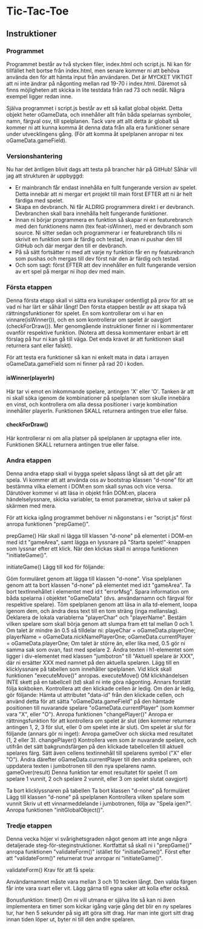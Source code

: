 # Tic-Tac-Toe

## Instruktioner

### Programmet
Programmet består av två stycken filer, index.html och script.js. Ni kan för tillfället helt bortse från index.html, men senare kommer ni att behöva använda den för att hämta input från användaren. 
Det är MYCKET VIKTIGT att ni inte ändrar på någonting mellan rad 19-70 i index.html. Däremot så finns möjligheten att skicka in lite testdata från rad 73 och nedåt. Några exempel ligger redan inne.

Själva programmet i script.js består av ett så kallat global objekt. Detta objekt heter oGameData, och innehåller allt från båda spelarnas symboler, namn, färgval osv, till spelplanen. Tack vare att allt detta är globalt så kommer ni att kunna komma åt denna data från alla era funktioner senare under utvecklingens gång. (För att komma åt spelplanen anropar ni tex oGameData.gameField).

### Versionshantering
Nu har det äntligen blivit dags att testa på brancher här på GitHub! Såhär vill jag att strukturen är uppbyggd:
* Er mainbranch får endast innehålla en fullt fungerande version av spelet. Detta innebär att ni mergar ert projekt till main först EFTER att ni är helt färdiga med spelet.
* Skapa en devbranch. Ni får ALDRIG programmera direkt i er devbranch. Devbranchen skall bara innehålla helt fungerande funktioner.
* Innan ni börjar programmera en funktion så skapar ni en featurebranch med den funktionens namn (tex feat-isWinner), med er devbranch som source. Ni sitter sedan och programmerar i er featurebranch tills ni skrivit en funktion som är färdig och testad, innan ni pushar den till GitHub och där mergar den till er devbranch.
* På så sätt fortsätter ni med att varje ny funktion får en ny featurebranch som pushas och mergas till dev först när den är färdig och testad.
* Och som sagt: först EFTER att dev innehåller en fullt fungerande version av ert spel på mergar ni ihop dev med main.

### Första etappen
Denna första etapp skall vi sätta era kunskaper ordentligt på prov för att se vad ni har lärt er såhär långt! Den första etappen består av att skapa två rättningsfunktioner för spelet. En som kontrollerar om vi har en vinnare(isWinner()), och en som kontrollerar om spelet är oavgjort (checkForDraw()).
Mer genomgående instruktioner finner ni i kommentarer ovanför respektive funktion. (Notera att dessa kommentarer enbart är ett förslag på hur ni kan gå till väga. Det enda kravet är att funktionen skall returnera sant eller falskt). 

För att testa era funktioner så kan ni enkelt mata in data i arrayen oGameData.gameField som ni finner på rad 20 i koden.

#### isWinner(playerIn)
Här tar vi emot en inkommande spelare, antingen 'X' eller 'O'. Tanken är att ni skall söka igenom de kombinationer på spelplanen som skulle innebära en vinst, och kontrollera om alla dessa positioner i varje kombination innehåller playerIn.
Funktionen SKALL returnera antingen true eller false.

#### checkForDraw()
Här kontrollerar ni om alla platser på spelplanen är upptagna eller inte.
Funktionen SKALL returnera antingen true eller false.

### Andra etappen
Denna andra etapp skall vi bygga spelet såpass långt så att det går att spela. Vi kommer att att använda oss av bootstrap klassen "d-none" för att bestämma vilka element i DOM:en som skall synas och vice versa. Därutöver kommer vi att läsa in objekt från DOM:en, placera händelselyssnare, skicka variabler, ta emot parametrar, skriva ut saker på skärmen med mera.

För att kicka igång programmet behöver ni någonstans i er "script.js" först anropa funktionen "prepGame()".

prepGame()
Här skall ni lägga till klassen "d-none" på elementet i DOM-en med id:t "gameArea", samt lägga en lyssnare på "Starta spelet!"-knappen som lyssnar efter ett klick. När den klickas skall ni anropa funktionen "initiateGame()".

initiateGame()
Lägg till kod för följande:

Göm formuläret genom att lägga till klassen "d-none".
Visa spelplanen genom att ta bort klassen "d-none" på elementet med id:t "gameArea".
Ta bort textInnehållet i elementet med id:t "errorMsg".
Spara information om båda spelarna i objektet "oGameData" (dvs. användarnamn och färgval för respektive spelare).
Töm spelplanen genom att läsa in alla td-element, loopa igenom dem, och ändra dess text till en tom sträng (inga mellanslag).
Deklarera de lokala variablerna "playerChar" och "playerName".
Bestäm vilken spelare som skall börja genom att slumpa fram ett tal mellan 0 och 1.
Om talet är mindre än 0.5 så tilldelar ni:
playeChar = oGameData.playerOne;
playerName = oGameData.nickNamePlayerOne;
oGameData.currentPlayer = oGameData.playerOne;
Om talet är större än, eller lika med, 0.5 gör ni samma sak som ovan, fast med spelare 2.
Ändra texten i h1-elementet som ligger i div-elementet med klassen "jumbotron" till "Aktuell spelare är XXX", där ni ersätter XXX med namnet på den aktuella spelaren.
Lägg till en klicklyssnare på tabellen som innehåller spelplanen. Vid klick skall funktionen "executeMove()" anropas.
executeMove()
OM klickhändelsen INTE skett på en tabellcell (td) skall ni inte göra någonting. Annars forstätt följa kokboken.
Kontrollera att den klickade cellen är ledig. Om den är ledig, gör följande:
Hämta ut attributet "data-id" från den klickade cellen, och använd detta för att sätta "oGameData.gameField" på den hämtade positionen till nuvarande spelare "oGameData.currentPlayer" (som kommer vara "X", eller "O").
Anropa funktionen "changePlayer()"
Anropa er rättningsfunktion för att kontrollera om spelet är slut (den kommer returnera antingen 1, 2, 3 för slut, eller 0 om spelet inte är slut). Om spelet är slut för följande (annars gör ni inget):
Anropa gameOver och skicka med resultatet (1, 2 eller 3).
changePlayer()
Kontrollera vem som är nuvarande spelare, och utifrån det sätt bakgrundsfärgen på den klickade tabellcellen till aktuell spelares färg. Sätt även cellens textinnehåll till spelarens symbol ("X" eller "O").
Ändra därefter oGameData.currentPlayer till den andra spelaren, och uppdatera texten i jumbotronen till den nya spelarens namn.
gameOver(result)
Denna funktion tar emot resultatet för spelet (1 om spelare 1 vunnit, 2 och spelare 2 vunnit, eller 3 om spelet slutat oavgjort)

Ta bort klicklyssnaren på tabellen
Ta bort klassen "d-none" på formuläret
Lägg till klassen "d-none" på spelplanen
Kontrollera vilken spelare som vunnit
Skriv ut ett vinnarmeddelande i jumbotronen, följa av "Spela igen?".
Anropa funktionen "initGlobalObject()".

### Tredje etappen

Denna vecka höjer vi svårighetsgraden något genom att inte ange några detaljerade steg-för-steginstruktioner. Kortfattat så skall ni i "prepGame()" anropa funktionen "validateForm()" istället för "initiateGame()". Först efter att "validateForm()" returnerat true anropar ni "initiateGame()".

validateForm()
Krav för att få spela:

Användarnamnet måste vara mellan 3 och 10 tecken långt.
Den valda färgen får inte vara svart eller vit.
Lägg gärna till egna saker att kolla efter också.

Bonusfunktion: timer()
Om ni vill utmana er själva lite så kan ni även implementera en timer som kickar igång varje gång det blir en ny spelares tur, har hen 5 sekunder på sig att göra sitt drag. Har man inte gjort sitt drag innan tiden löper ut, byter ni till den andre spelaren.
